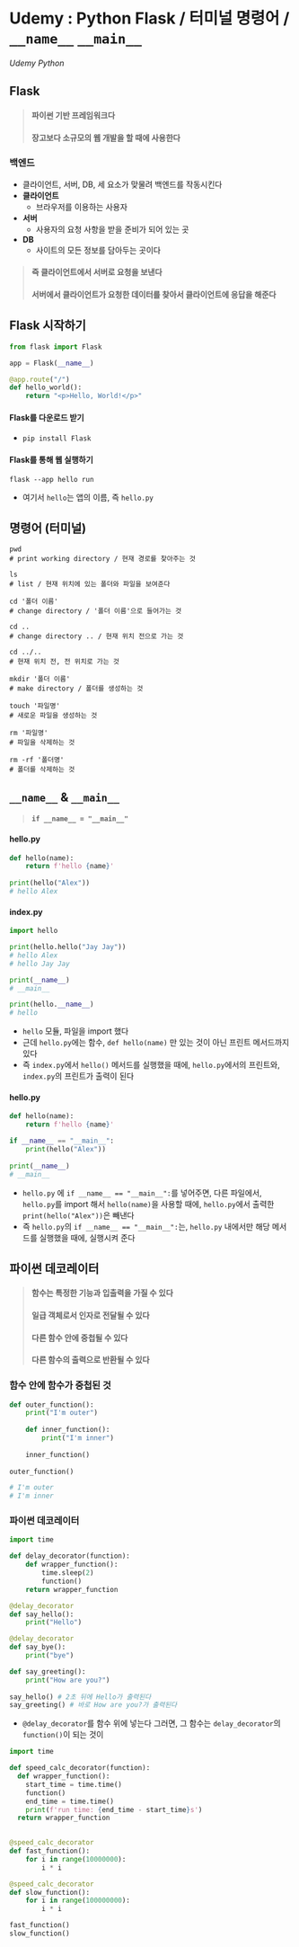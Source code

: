 # Udemy : Python Flask / 터미널 명령어 / `__name__` `__main__`

*Udemy Python*



## Flask

> #### 파이썬 기반 프레임워크다
>
> #### 장고보다 소규모의 웹 개발을 할 때에 사용한다



### 백엔드

- 클라이언트, 서버, DB, 세 요소가 맞물려 백엔드를 작동시킨다
- **클라이언트**
  - 브라우저를 이용하는 사용자
- **서버**
  - 사용자의 요청 사항을 받을 준비가 되어 있는 곳
- **DB**
  - 사이트의 모든 정보를 담아두는 곳이다



> #### 즉 클라이언트에서 서버로 요청을 보낸다
>
> #### 서버에서 클라이언트가 요청한 데이터를 찾아서 클라이언트에 응답을 해준다



## Flask 시작하기

```python
from flask import Flask

app = Flask(__name__)

@app.route("/")
def hello_world():
    return "<p>Hello, World!</p>"
```



#### Flask를 다운로드 받기

- `pip install Flask`



#### Flask를 통해 웹 실행하기

`flask --app hello run`

- 여기서 `hello`는 앱의 이름, 즉 `hello.py`





## 명령어 (터미널)

```terminal
pwd
# print working directory / 현재 경로를 찾아주는 것

ls
# list / 현재 위치에 있는 폴더와 파일을 보여준다

cd '폴더 이름'
# change directory / '폴더 이름'으로 들어가는 것

cd ..
# change directory .. / 현재 위치 전으로 가는 것

cd ../..
# 현재 위치 전, 전 위치로 가는 것

mkdir '폴더 이름'
# make directory / 폴더를 생성하는 것

touch '파일명'
# 새로운 파일을 생성하는 것

rm '파일명'
# 파일을 삭제하는 것

rm -rf '폴더명'
# 폴더를 삭제하는 것
```





## `__name__` & `__main__`

> #### `if __name__ = "__main__"`



#### hello.py

```python
def hello(name):
    return f'hello {name}'
    
print(hello("Alex"))
# hello Alex
```



#### index.py

```python
import hello

print(hello.hello("Jay Jay"))
# hello Alex
# hello Jay Jay

print(__name__)
# __main__

print(hello.__name__)
# hello
```

- `hello` 모듈, 파일을 import 했다
- 근데 `hello.py`에는 함수, `def hello(name)` 만 있는 것이 아닌 프린트 메서드까지 있다
- 즉 `index.py`에서 `hello()` 메서드를 실행했을 때에, `hello.py`에서의 프린트와, `index.py`의 프린트가 출력이 된다



#### hello.py

```python
def hello(name):
    return f'hello {name}'

if __name__ == "__main__":
	print(hello("Alex"))
    
print(__name__)
# __main__
```

- `hello.py` 에 `if __name__ == "__main__":`를 넣어주면, 다른 파일에서, `hello.py`를 import 해서 `hello(name)`을 사용할 때에, `hello.py`에서 출력한 `print(hello("Alex"))`은 빼낸다
- 즉 `hello.py`의 `if __name__ == "__main__":`는, `hello.py` 내에서만 해당 메서드를 실행했을 때에, 실행시켜 준다





## 파이썬 데코레이터

> #### 함수는 특정한 기능과 입출력을 가질 수 있다
>
> #### 일급 객체로서 인자로 전달될 수 있다
>
> #### 다른 함수 안에 중첩될 수 있다
>
> #### 다른 함수의 출력으로 반환될 수 있다



### 함수 안에  함수가 중첩된 것

```python
def outer_function():
    print("I'm outer")
    
    def inner_function():
        print("I'm inner")
        
    inner_function()
    
outer_function()

# I'm outer
# I'm inner
```



### 파이썬 데코레이터

```python
import time

def delay_decorator(function):
    def wrapper_function():
        time.sleep(2)
        function()
    return wrapper_function

@delay_decorator
def say_hello():
    print("Hello")

@delay_decorator
def say_bye():
    print("bye")

def say_greeting():
    print("How are you?")
    
say_hello() # 2초 뒤에 Hello가 출력된다
say_greeting() # 바로 How are you?가 출력된다
```

- `@delay_decorator`를 함수 위에 넣는다 그러면, 그 함수는 `delay_decorator`의 `function()`이 되는 것이



```python
import time

def speed_calc_decorator(function):
  def wrapper_function():
    start_time = time.time()
    function()
    end_time = time.time()
    print(f'run time: {end_time - start_time}s')
  return wrapper_function
  

@speed_calc_decorator
def fast_function():
    for i in range(10000000):
        i * i

@speed_calc_decorator
def slow_function():
    for i in range(100000000):
        i * i

fast_function()
slow_function()
```









